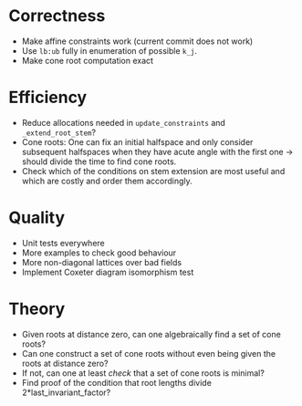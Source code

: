 # Correctness

* Make affine constraints work (current commit does not work)
* Use `lb:ub` fully in enumeration of possible `k_j`.
* Make cone root computation exact

# Efficiency

* Reduce allocations needed in `update_constraints` and `_extend_root_stem`? 
* Cone roots: One can fix an initial halfspace and only consider subsequent halfspaces when they have acute angle with the first one → should divide the time to find cone roots.
* Check which of the conditions on stem extension are most useful and which are costly and order them accordingly.

# Quality

* Unit tests everywhere
* More examples to check good behaviour
* More non-diagonal lattices over bad fields
* Implement Coxeter diagram isomorphism test

# Theory

* Given roots at distance zero, can one algebraically find a set of cone roots?
* Can one construct a set of cone roots without even being given the roots at distance zero?
* If not, can one at least *check* that a set of cone roots is minimal?
* Find proof of the condition that root lengths divide 2*last_invariant_factor?

